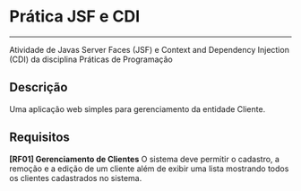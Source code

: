 # Prática JSF e CDI
___
Atividade de Javas Server Faces (JSF) e Context and Dependency Injection (CDI) da disciplina Práticas de Programação

## Descrição

Uma aplicação web simples para gerenciamento da entidade Cliente.

## Requisitos

**[RF01] Gerenciamento de Clientes** 
O sistema deve permitir o cadastro, a remoção e a edição de um cliente 
além de exibir uma lista mostrando todos os clientes cadastrados no sistema.
